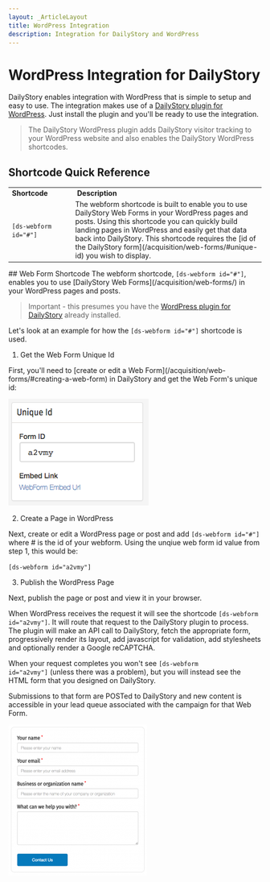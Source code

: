 ```yaml
---
layout: _ArticleLayout
title: WordPress Integration
description: Integration for DailyStory and WordPress
---
```

# WordPress Integration for DailyStory
DailyStory enables integration with WordPress that is simple to setup and easy to use. The integration makes use of a [DailyStory plugin for WordPress](/install/wordpress). Just install the plugin and you'll be ready to use the integration.

> The DailyStory WordPress plugin adds DailyStory visitor tracking to your WordPress website and also enables the DailyStory WordPress shortcodes.

## Shortcode Quick Reference
<table class="table">
<tbody>
<tr>
<td><strong>Shortcode</strong></td>
<td><strong> Description</strong></td>
</tr>
<tr>
<td width="25%" nowrap><code>[ds-webform id="#"]</code></td>
<td>The webform shortcode is built to enable you to use DailyStory Web Forms in your WordPress pages and posts. Using this shortcode you can quickly build landing pages in WordPress and easily get that data back into DailyStory. This shortcode requires the [id of the DailyStory form](/acquisition/web-forms/#unique-id) you wish to display.</td>
</tr>
</tbody>
</table>
## Web Form Shortcode
The webform shortcode, <code>[ds-webform id="#"]</code>, enables you to use [DailyStory Web Forms](/acquisition/web-forms/) in your WordPress pages and posts.

> Important - this presumes you have the [WordPress plugin for DailyStory](/install/wordpress) already installed.

Let's look at an example for how the <code>[ds-webform id="#"]</code> shortcode is used.

<ol class="step"><li value="1">Get the Web Form Unique Id</li></ol>
First, you'll need to [create or edit a Web Form](/acquisition/web-forms/#creating-a-web-form) in DailyStory and get the Web Form's unique id:
	
![Web Form Unique Id](/articles/acquisition/web-forms/webforms-12.png "Web Form Unique Id")

<ol class="step"><li value="2">Create a Page in WordPress</li></ol>
Next, create or edit a WordPress page or post and add <code>[ds-webform id="#"]</code> where # is the id of your webform. Using the unqiue web form id value from step 1, this would be:
	
<code>[ds-webform id="a2vmy"]</code> 

<ol class="step"><li value="3">Publish the WordPress Page</li></ol>
Next, publish the page or post and view it in your browser.

When WordPress receives the request it will see the shortcode <code>[ds-webform id="a2vmy"]</code>. It will route that request to the DailyStory plugin to process. The plugin will make an API call to DailyStory, fetch the appropriate form, progressively render its layout, add javascript for validation, add stylesheets and optionally render a Google reCAPTCHA.

When your request completes you won't see <code>[ds-webform id="a2vmy"]</code> (unless there was a problem), but you will instead see the HTML form that you designed on DailyStory. 

Submissions to that form are POSTed to DailyStory and new content is accessible in your lead queue associated with the campaign for that Web Form.

![WordPress Form](/articles/integrations/wordpress-01.png "WordPress Form")

